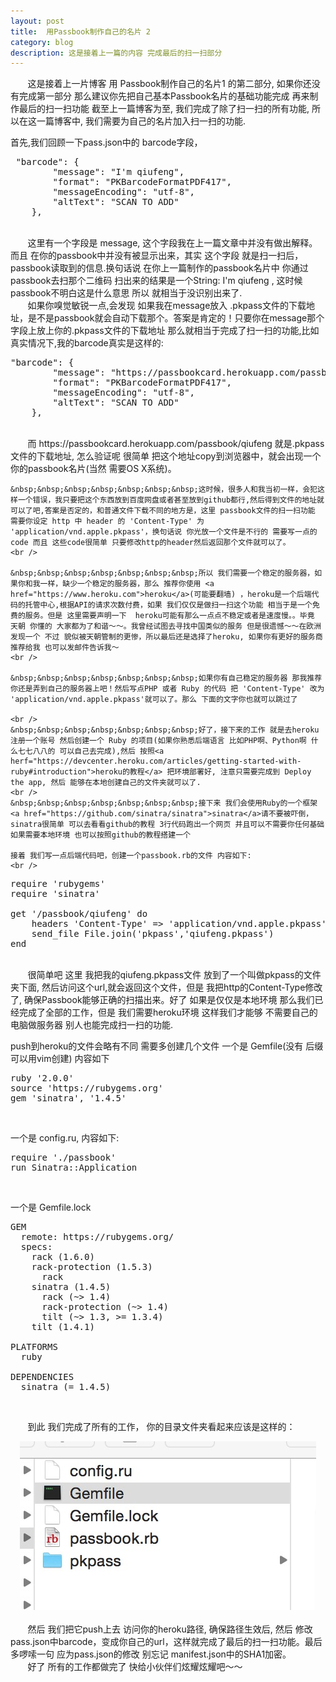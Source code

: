 ```yaml
---
layout: post
title: 	用Passbook制作自己的名片 2
category: blog
description: 这是接着上一篇的内容 完成最后的扫一扫部分
---
```



<div class="container">
	<p>
   &nbsp;&nbsp;&nbsp;&nbsp;&nbsp;&nbsp;&nbsp;这是接着上一片博客 用 Passbook制作自己的名片1 的第二部分, 如果你还没有完成第一部分 那么建议你先把自己基本Passbook名片的基础功能完成 再来制作最后的扫一扫功能
   截至上一篇博客为至, 我们完成了除了扫一扫的所有功能, 所以在这一篇博客中, 我们需要为自己的名片加入扫一扫的功能.

   首先,我们回顾一下pass.json中的 barcode字段，
  <pre name="code" class="plain"> &quot;barcode&quot;: {
        &quot;message&quot;: &quot;I'm qiufeng&quot;,
        &quot;format&quot;: &quot;PKBarcodeFormatPDF417&quot;,
        &quot;messageEncoding&quot;: &quot;utf-8&quot;,
        &quot;altText&quot;: &quot;SCAN TO ADD&quot;
    },
</pre>
<br />
    &nbsp;&nbsp;&nbsp;&nbsp;&nbsp;&nbsp;&nbsp;这里有一个字段是 message, 这个字段我在上一篇文章中并没有做出解释。而且 在你的passbook中并没有被显示出来，其实 这个字段 就是扫一扫后，passbook读取到的信息.换句话说 在你上一篇制作的passbook名片中 你通过passbook去扫那个二维码 扫出来的结果是一个String: I'm qiufeng , 这时候 passbook不明白这是什么意思 所以 就相当于没识别出来了.
    <br />
    &nbsp;&nbsp;&nbsp;&nbsp;&nbsp;&nbsp;&nbsp;如果你嗅觉敏锐一点,会发现 如果我在message放入 .pkpass文件的下载地址，是不是passbook就会自动下载那个。答案是肯定的！只要你在message那个字段上放上你的.pkpass文件的下载地址 那么就相当于完成了扫一扫的功能,比如 真实情况下,我的barcode真实是这样的:
    <br>
    <pre name="code" class="plain">&quot;barcode&quot;: {
        &quot;message&quot;: &quot;https://passbookcard.herokuapp.com/passbook/qiufeng&quot;,
        &quot;format&quot;: &quot;PKBarcodeFormatPDF417&quot;,
        &quot;messageEncoding&quot;: &quot;utf-8&quot;,
        &quot;altText&quot;: &quot;SCAN TO ADD&quot;
    },</pre>
<br />
    &nbsp;&nbsp;&nbsp;&nbsp;&nbsp;&nbsp;&nbsp;而 https://passbookcard.herokuapp.com/passbook/qiufeng 就是.pkpass文件的下载地址, 怎么验证呢 很简单 把这个地址copy到浏览器中，就会出现一个你的passbook名片(当然 需要OS X系统)。
    <br />

    &nbsp;&nbsp;&nbsp;&nbsp;&nbsp;&nbsp;&nbsp;这时候，很多人和我当初一样，会犯这样一个错误，我只要把这个东西放到百度网盘或者甚至放到github都行,然后得到文件的地址就可以了吧,答案是否定的，和普通文件下载不同的地方是，这里 passbook文件的扫一扫功能 需要你设定 http 中 header 的 'Content-Type' 为 'application/vnd.apple.pkpass'，换句话说 你光放一个文件是不行的 需要写一点的code 而且 这些code很简单 只要修改http的header然后返回那个文件就可以了。
    <br />

    &nbsp;&nbsp;&nbsp;&nbsp;&nbsp;&nbsp;&nbsp;所以 我们需要一个稳定的服务器，如果你和我一样，缺少一个稳定的服务器，那么 推荐你使用 <a href="https://www.heroku.com">heroku</a>(可能要翻墙) ，heroku是一个后端代码的托管中心,根据API的请求次数付费，如果 我们仅仅是做扫一扫这个功能 相当于是一个免费的服务。但是 这里需要声明一下  heroku可能有那么一点点不稳定或者是速度慢。。毕竟 天朝 你懂的 大家都为了和谐～～。我曾经试图去寻找中国类似的服务 但是很遗憾～～在欧洲发现一个 不过 貌似被天朝管制的更惨，所以最后还是选择了heroku, 如果你有更好的服务商推荐给我 也可以发邮件告诉我～
    <br />

    &nbsp;&nbsp;&nbsp;&nbsp;&nbsp;&nbsp;&nbsp;如果你有自己稳定的服务器 那我推荐 你还是弄到自己的服务器上吧！然后写点PHP 或者 Ruby 的代码 把 'Content-Type' 改为 'application/vnd.apple.pkpass'就可以了。那么 下面的文字你也就可以跳过了

    <br />
    &nbsp;&nbsp;&nbsp;&nbsp;&nbsp;&nbsp;&nbsp;好了，接下来的工作 就是去heroku注册一个账号 然后创建一个 Ruby 的项目(如果你熟悉后端语言 比如PHP啊、Python啊 什么七七八八的 可以自己去完成),然后 按照<a herf="https://devcenter.heroku.com/articles/getting-started-with-ruby#introduction">heroku的教程</a> 把环境部署好, 注意只需要完成到 Deploy the app, 然后 能够在本地创建自己的文件夹就可以了.
    <br />
    &nbsp;&nbsp;&nbsp;&nbsp;&nbsp;&nbsp;&nbsp;接下来 我们会使用Ruby的一个框架<a href="https://github.com/sinatra/sinatra">sinatra</a>请不要被吓倒，sinatra很简单 可以去看看github的教程 3行代码跑出一个网页 并且可以不需要你任何基础 如果需要本地环境 也可以按照github的教程搭建一个

    接着 我们写一点后端代码吧，创建一个passbook.rb的文件 内容如下:
    <br />

<pre name="code" class="ruby">require 'rubygems'
require 'sinatra'

get '/passbook/qiufeng' do
    headers 'Content-Type' =&gt; 'application/vnd.apple.pkpass'
   	send_file File.join('pkpass','qiufeng.pkpass')
end</pre>
<br />
	&nbsp;&nbsp;&nbsp;&nbsp;&nbsp;&nbsp;&nbsp;很简单吧 这里 我把我的qiufeng.pkpass文件 放到了一个叫做pkpass的文件夹下面, 然后访问这个url,就会返回这个文件，但是 我把http的Content-Type修改了, 确保Passbook能够正确的扫描出来。好了 如果是仅仅是本地环境 那么我们已经完成了全部的工作，但是 我们需要heroku环境 这样我们才能够 不需要自己的电脑做服务器 别人也能完成扫一扫的功能.

push到heroku的文件会略有不同 需要多创建几个文件 一个是 Gemfile(没有 后缀 可以用vim创建) 内容如下

<pre name="code" class="plain">ruby '2.0.0'
source 'https://rubygems.org'
gem 'sinatra', '1.4.5'
</pre>
<br />

一个是 config.ru, 内容如下:
<pre name="code" class="plain">require './passbook'
run Sinatra::Application</pre>
<br />

一个是 Gemfile.lock

<pre name="code" class="plain">GEM
  remote: https://rubygems.org/
  specs:
    rack (1.6.0)
    rack-protection (1.5.3)
      rack
    sinatra (1.4.5)
      rack (~&gt; 1.4)
      rack-protection (~&gt; 1.4)
      tilt (~&gt; 1.3, &gt;= 1.3.4)
    tilt (1.4.1)

PLATFORMS
  ruby

DEPENDENCIES
  sinatra (= 1.4.5)</pre>
<br />



  &nbsp;&nbsp;&nbsp;&nbsp;&nbsp;&nbsp;&nbsp;到此 我们完成了所有的工作， 你的目录文件夹看起来应该是这样的：
  <br />

  <div style="text-align:center">
        <img src="/images/blog/passbookcard2/file.png" />
  </div>

  <br />
  &nbsp;&nbsp;&nbsp;&nbsp;&nbsp;&nbsp;&nbsp;然后 我们把它push上去 访问你的heroku路径, 确保路径生效后, 然后 修改pass.json中barcode，变成你自己的url，这样就完成了最后的扫一扫功能。最后 多啰嗦一句 应为pass.json的修改 别忘记 manifest.json中的SHA1加密。

  <br />
  &nbsp;&nbsp;&nbsp;&nbsp;&nbsp;&nbsp;&nbsp;好了 所有的工作都做完了 快给小伙伴们炫耀炫耀吧～～

</div>

